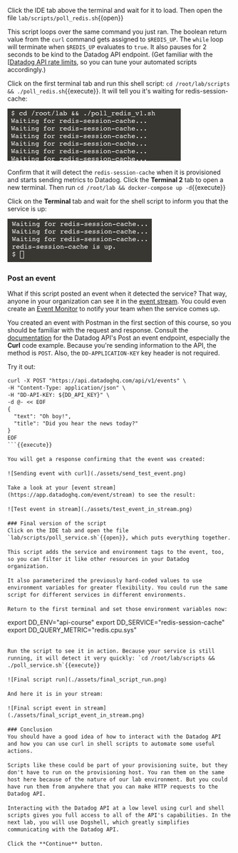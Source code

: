 Click the IDE tab above the terminal and wait for it to load. Then open the file `lab/scripts/poll_redis.sh`{{open}}

This script loops over the same command you just ran. The boolean return value from the `curl` command gets assigned to `$REDIS_UP`. The `while` loop will terminate when `$REDIS_UP` evaluates to `true`. It also pauses for 2 seconds to be kind to the Datadog API endpoint. (Get familiar with the [[Datadog API rate limits](https://docs.datadoghq.com/api/latest/rate-limits/), so you can tune your automated scripts accordingly.)

Click on the first terminal tab and run this shell script: `cd /root/lab/scripts && ./poll_redis.sh`{{execute}}. It will tell you it's waiting for redis-session-cache:

![Waiting for redis-session-cache](./assets/waiting_for_redis.png)

Confirm that it will detect the `redis-session-cache` when it is provisioned and starts sending metrics to Datadog. Click the **Terminal 2** tab to open a new terminal. Then run `cd /root/lab && docker-compose up -d`{{execute}}

Click on the **Terminal** tab and wait for the shell script to inform you that the service is up:

![Redis is up](./assets/redis_is_up.png)

### Post an event
What if this script posted an event when it detected the service? That way, anyone in your organization can see it in the [event stream](https://app.datadoghq.com/event/stream). You could even create an [Event Monitor](https://docs.datadoghq.com/monitors/monitor_types/event/) to notify your team when the service comes up.

You created an event with Postman in the first section of this course, so you should be familiar with the request and response. Consult the [documentation](https://docs.datadoghq.com/api/latest/events/#post-an-event) for the Datadog API's Post an event endpoint, especially the **Curl** code example. Because you're sending information to the API, the method is `POST`. Also, the `DD-APPLICATION-KEY` key header is not required. 

Try it out:

```
curl -X POST "https://api.datadoghq.com/api/v1/events" \
-H "Content-Type: application/json" \
-H "DD-API-KEY: ${DD_API_KEY}" \
-d @- << EOF
{
  "text": "Oh boy!",
  "title": "Did you hear the news today?"
}
EOF
```{{execute}}

You will get a response confirming that the event was created:

![Sending event with curl](./assets/send_test_event.png)

Take a look at your [event stream](https://app.datadoghq.com/event/stream) to see the result: 

![Test event in stream](./assets/test_event_in_stream.png)

### Final version of the script
Click on the IDE tab and open the file `lab/scripts/poll_service.sh`{{open}}, which puts everything together.

This script adds the service and environment tags to the event, too, so you can filter it like other resources in your Datadog organization.

It also parameterized the previously hard-coded values to use environment variables for greater flexibility. You could run the same script for different services in different environments.

Return to the first terminal and set those environment variables now:

```
export DD_ENV="api-course"
export DD_SERVICE="redis-session-cache"
export DD_QUERY_METRIC="redis.cpu.sys"
```{{execute}}

Run the script to see it in action. Because your service is still running, it will detect it very quickly: `cd /root/lab/scripts && ./poll_service.sh`{{execute}}

![Final script run](./assets/final_script_run.png)

And here it is in your stream:

![Final script event in stream](./assets/final_script_event_in_stream.png)

### Conclusion
You should have a good idea of how to interact with the Datadog API and how you can use curl in shell scripts to automate some useful actions.

Scripts like these could be part of your provisioning suite, but they don't have to run on the provisioning host. You ran them on the same host here because of the nature of our lab environment. But you could have run them from anywhere that you can make HTTP requests to the Datadog API.

Interacting with the Datadog API at a low level using curl and shell scripts gives you full access to all of the API's capabilities. In the next lab, you will use Dogshell, which greatly simplifies communicating with the Datadog API.

Click the **Continue** button.